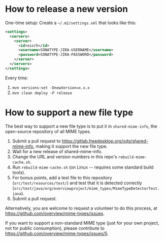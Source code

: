 How to release a new version
============================

One-time setup: Create a `~/.m2/settings.xml` that looks like this:

```xml
<settings>
  <servers>
    <server>
      <id>ossrh</id>
      <username>SONATYPE-JIRA-USERNAME</username>
      <password>SONATYPE-JIRA-PASSWORD</password>
    </server>
  </servers>
</settings>
```

Every time:

1. `mvn versions:set -DnewVersion=x.x.x`
2. `mvn clean deploy -P release`

How to support a new file type
==============================

The best way to support a new file type is to put it in `shared-mime-info`, the
open-source repository of all MIME types.

1. Submit a pull request to https://gitlab.freedesktop.org/xdg/shared-mime-info,
   making it support the new file type.
2. Wait for a new release of shared-mime-info.
3. Change the URL and version numbers in this repo's `rebuild-mime-cache.sh`.
4. Run `rebuild-mime-cache.sh` (on Linux -- requires some standard build tools).
5. For bonus points, add a test file to this repository (`src/test/resources/test/`)
   and test that it is detected correctly
   (`src/test/java/org/overviewproject/mime_types/MimeTypeDetectorTest.java`).
6. Submit a pull request.

Alternatively, you are welcome to request a volunteer to do this process, at
https://github.com/overview/mime-types/issues.

If you want to support a non-standard MIME type (just for your own project, not
for public consumption), please contribute to
https://github.com/overview/mime-types/issues/5.
